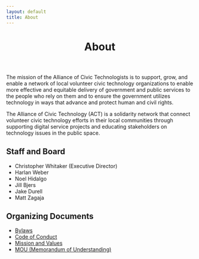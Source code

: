 ```yaml
---
layout: default
title: About
---
```

<header class="page-header">
  <h1 class="page-title">About</h1>
</header>

<p>
The mission of the Alliance of Civic Technologists is to support, grow, and enable a network of local volunteer civic technology organizations to enable more effective and equitable delivery of government and public services to the people who rely on them and to ensure the government utilizes technology in ways that advance and protect human and civil rights.
</p>
<p>
The Alliance of Civic Technology (ACT) is a solidarity network that connect volunteer civic technology efforts in their local communities through supporting digital service projects and educating stakeholders on technology issues in the public space.
</p>

<h2>Staff and Board</h2>

- Christopher Whitaker (Executive Director)
- Harlan Weber
- Noel Hidalgo
- Jill Bjers
- Jake Durell
- Matt Zagaja

<h2>Organizing Documents</h2>

* [Bylaws](https://docs.google.com/document/d/1gDhnQqsY3El2BfJuL7J_RHkY3eqJonRm4hZAY0PjBqY/edit?tab=t.0#heading=h.1n75naecuzjm)
* [Code of Conduct](https://docs.google.com/document/d/1g5CBM9ccfElqQPeaTh0OQGyzbQH-NE8T8TemuL2jz94/edit?tab=t.0)
* [Mission and Values](https://docs.google.com/document/d/1_3djhl9BpTSh7hbh1PLb2h4ilRgDdctN0SoCejleONc/edit?usp=sharing)
* [MOU (Memorandum of Understanding)](https://docs.google.com/document/d/1TBfWrQPz4FwIKeJmsOSek9GSfBfQMFnXMAUbJgRs1fY/edit?usp=drive_link)

<!-- TODO
<h2>Member Organizations</h2>

{% include item-list.html items=site.data.organizations %}

<h2>Leadership</h2>

{% include item-list.html items=site.data.leaders %}
-->
